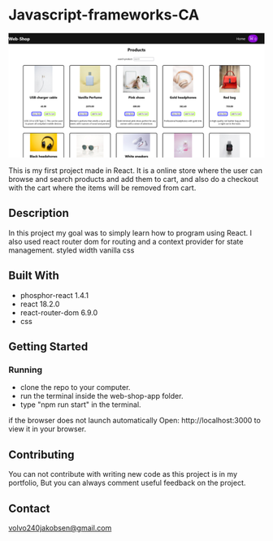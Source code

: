 # Javascript-frameworks-CA

![image](https://github.com/volvojakobsen/portfolio/blob/main/images/web-shop.png)

This is my first project made in React. It is a online store where
the user can browse and search products and add them to cart, and
also do a checkout with the cart where the items will be removed
from cart.

## Description

In this project my goal was to simply learn how to program using React.
I also used react router dom for routing and a context provider for state management.
styled width vanilla css

## Built With

- phosphor-react 1.4.1
- react 18.2.0
- react-router-dom 6.9.0
- css

## Getting Started

### Running

- clone the repo to your computer.
- run the terminal inside the web-shop-app folder.
- type "npm run start" in the terminal.

if the browser does not launch automatically Open:
http://localhost:3000 to view it in your browser.

## Contributing

You can not contribute with writing new code as this project is in my portfolio, But you can always comment useful feedback on the project.

## Contact

volvo240jakobsen@gmail.com
